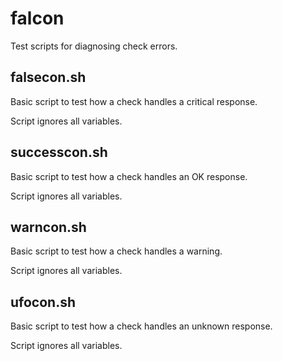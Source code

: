 # falcon
Test scripts for diagnosing check errors.

## falsecon.sh

Basic script to test how a check handles a critical response.

Script ignores all variables.

## successcon.sh

Basic script to test how a check handles an OK response.

Script ignores all variables.

## warncon.sh

Basic script to test how a check handles a warning.

Script ignores all variables.

## ufocon.sh

Basic script to test how a check handles an unknown response.

Script ignores all variables.
